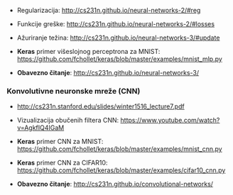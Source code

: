 * Regularizacija: http://cs231n.github.io/neural-networks-2/#reg

* Funkcije greške: http://cs231n.github.io/neural-networks-2/#losses

* Ažuriranje težina: http://cs231n.github.io/neural-networks-3/#update

* **Keras** primer višeslojnog perceptrona za MNIST: https://github.com/fchollet/keras/blob/master/examples/mnist_mlp.py

* **Obavezno čitanje**: http://cs231n.github.io/neural-networks-3/

### Konvolutivne neuronske mreže (CNN)

* http://cs231n.stanford.edu/slides/winter1516_lecture7.pdf

* Vizualizacija obučenih filtera CNN: https://www.youtube.com/watch?v=AgkfIQ4IGaM

* **Keras** primer CNN za MNIST: https://github.com/fchollet/keras/blob/master/examples/mnist_cnn.py

* **Keras** primer CNN za CIFAR10: https://github.com/fchollet/keras/blob/master/examples/cifar10_cnn.py

* **Obavezno čitanje**: http://cs231n.github.io/convolutional-networks/

